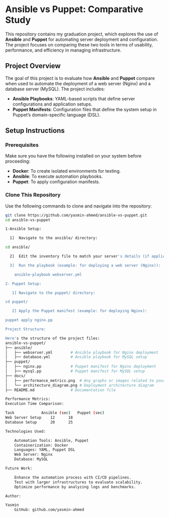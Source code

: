 # Ansible vs Puppet: Comparative Study

This repository contains my graduation project, which explores the use of **Ansible** and **Puppet** for automating server deployment and configuration. The project focuses on comparing these two tools in terms of usability, performance, and efficiency in managing infrastructure.

## Project Overview
The goal of this project is to evaluate how **Ansible** and **Puppet** compare when used to automate the deployment of a web server (Nginx) and a database server (MySQL). The project includes:
- **Ansible Playbooks**: YAML-based scripts that define server configurations and application setups.
- **Puppet Manifests**: Configuration files that define the system setup in Puppet’s domain-specific language (DSL).

## Setup Instructions

### Prerequisites
Make sure you have the following installed on your system before proceeding:
- **Docker**: To create isolated environments for testing.
- **Ansible**: To execute automation playbooks.
- **Puppet**: To apply configuration manifests.

### Clone This Repository
Use the following commands to clone and navigate into the repository:

```bash
git clone https://github.com/yasmin-ahmed/ansible-vs-puppet.git
cd ansible-vs-puppet

1-Ansible Setup:

  1]  Navigate to the ansible/ directory:

cd ansible/

  2]  Edit the inventory file to match your server's details (if applicable).

  3]  Run the playbook (example: for deploying a web server (Nginx)):

    ansible-playbook webserver.yml

2- Puppet Setup:

   1] Navigate to the puppet/ directory:

cd puppet/

   2] Apply the Puppet manifest (example: for deploying Nginx):

puppet apply nginx.pp

Project Structure:

Here's the structure of the project files:
ansible-vs-puppet/
├── ansible/
│   ├── webserver.yml        # Ansible playbook for Nginx deployment
│   ├── database.yml         # Ansible playbook for MySQL setup
├── puppet/
│   ├── nginx.pp             # Puppet manifest for Nginx deployment
│   ├── mysql.pp             # Puppet manifest for MySQL setup
├── docs/
│   ├── performance_metrics.png  # Any graphs or images related to your project
│   └── architecture_diagram.png # Deployment architecture diagram
├── README.md                # Documentation file

Performance Metrics:
Execution Time Comparison:

Task			Ansible (sec)	Puppet (sec)
Web Server Setup	12		18
Database Setup		20		25

Technologies Used:

    Automation Tools: Ansible, Puppet
    Containerization: Docker
    Languages: YAML, Puppet DSL
    Web Server: Nginx
    Database: MySQL

Future Work:

    Enhance the automation process with CI/CD pipelines.
    Test with larger infrastructures to evaluate scalability.
    Optimize performance by analyzing logs and benchmarks.

Author:

Yasmin 
    GitHub: github.com/yasmin-ahmed
